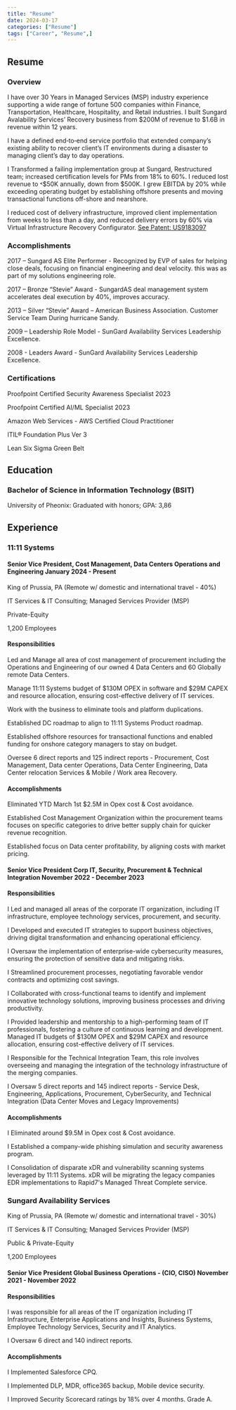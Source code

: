 ```yaml
---
title: "Resume"
date: 2024-03-17
categories: ["Resume"]
tags: ["Career", "Resume",]
---
```


## Resume

### Overview

I have over 30 Years in Managed Services (MSP) industry experience supporting a wide range of fortune 500 companies within Finance, Transportation, Healthcare, Hospitality, and Retail industries. I built Sungard Avalability Services’ Recovery business from $200M of revenue to $1.6B in revenue within 12 years. 

I have a defined end‐to‐end service portfolio that extended company’s existing ability to recover client’s IT environments during a disaster to managing client’s day to day operations.

I Transformed a failing implementation group at Sungard, Restructured team; increased certification levels for PMs from 18% to 60%. I reduced lost revenue to ˂$50K annually, down from $500K. I grew EBITDA by 20% while exceeding operating budget by establishing offshore presents and moving transactional functions off-shore and nearshore.

I reduced cost of delivery infrastructure, improved client implementation from weeks to less than a day, and reduced delivery errors by 60% via Virtual Infrastructure Recovery Configurator. [See Patent: US9183097]("")

### Accomplishments

2017 – Sungard AS Elite Performer - Recognized by EVP of sales for helping close deals, focusing on financial engineering and deal velocity. this was as part of my solutions engineering role.

2017 – Bronze “Stevie” Award - SungardAS deal management system accelerates deal execution by 40%, improves accuracy.

2013 – Silver “Stevie” Award – American Business Association. Customer Service Team  During hurricane Sandy.

2009 – Leadership Role Model - SunGard Availability Services Leadership Excellence.

2008 - Leaders Award - SunGard Availability Services Leadership Excellence.

### Certifications

Proofpoint Certified Security Awareness Specialist 2023 

Proofpoint Certified AI/ML Specialist 2023

Amazon Web Services - AWS Certified Cloud Practitioner

ITIL® Foundation Plus Ver 3

Lean Six Sigma Green Belt

## Education

### Bachelor of Science in Information Technology (BSIT)

University of Pheonix: Graduated with honors; GPA: 3,86

## Experience

### 11:11 Systems

#### Senior Vice President, Cost Management, Data Centers Operations and Engineering January 2024 - Present

King of Prussia, PA (Remote w/ domestic and international travel - 40%)

IT Services & IT Consulting; Managed Services Provider (MSP)

Private-Equity

1,200 Employees

#### Responsibilities

Led and Manage all area of cost management of procurement including the Operations and Engineering of our owned 4 Data Centers and 60 Globally remote Data Centers.

Manage 11:11 Systems budget of $130M OPEX in software and $29M CAPEX and resource allocation, ensuring cost-effective delivery of IT services.

Work with the business to eliminate tools and platform duplications.

Established DC roadmap to align to 11:11 Systems Product roadmap.

Established offshore resources for transactional functions and enabled funding for onshore category managers to stay on budget.

Oversee 6 direct reports and 125 indirect reports - Procurement, Cost Management, Data center Operations, Data Center Engineering, Data Center relocation Services & Mobile / Work area Recovery.

#### Accomplishments

Eliminated YTD March 1st $2.5M in Opex cost & Cost avoidance.

Established Cost Management Organization within the procurement teams focuses on specific categories to drive better supply chain for quicker revenue recognition.

Established focus on Data center profitability, by aligning costs with market pricing.

#### Senior Vice President Corp IT, Security, Procurement & Technical Integration November 2022 - December 2023

#### Responsibilities

I Led and managed all areas of the corporate IT organization, including IT infrastructure, employee technology services, procurement, and security.

I Developed and executed IT strategies to support business objectives, driving digital transformation and enhancing operational efficiency.

I Oversaw the implementation of enterprise-wide cybersecurity measures, ensuring the protection of sensitive data and mitigating risks.

I Streamlined procurement processes, negotiating favorable vendor contracts and optimizing cost savings.

I Collaborated with cross-functional teams to identify and implement innovative technology solutions, improving business processes and driving productivity.

I Provided leadership and mentorship to a high-performing team of IT professionals, fostering a culture of continuous learning and development.
Managed IT budgets of $130M OPEX and $29M CAPEX and resource allocation, ensuring cost-effective delivery of IT services.

I Responsible for the Technical Integration Team, this role involves overseeing and managing the integration of the technology infrastructure of the merging companies.

I Oversaw 5 direct reports and 145 indirect reports - Service Desk, Engineering, Applications, Procurement, CyberSecurity, and Technical Integration (Data Center Moves and Legacy Improvements)

#### Accomplishments

I Eliminated around $9.5M in Opex cost & Cost avoidance.

I Established a company-wide phishing simulation and security awareness program.

I Consolidation of disparate xDR and vulnerability scanning systems leveraged by 11:11 Systems. xDR will be migrating the legacy companies EDR implementations to Rapid7's Managed Threat Complete service.

### Sungard Availability Services

King of Prussia, PA (Remote w/ domestic and international travel - 30%)

IT Services & IT Consulting; Managed Services Provider (MSP)

Public & Private-Equity

1,200 Employees

#### Senior Vice President Global Business Operations - (CIO, CISO) November 2021 - November 2022

#### Responsibilities

I was responsible for all areas of the IT organization including IT Infrastructure, Enterprise Applications and Insights, Business Systems, Employee Technology Services, Security and IT Analytics.

I Oversaw 6 direct and 140 indirect reports.

#### Accomplishments

I Implemented Salesforce CPQ.

I Implemented DLP, MDR, office365 backup, Mobile device security.

I Improved Security Scorecard ratings by 18% over 4 months. Grade A.
